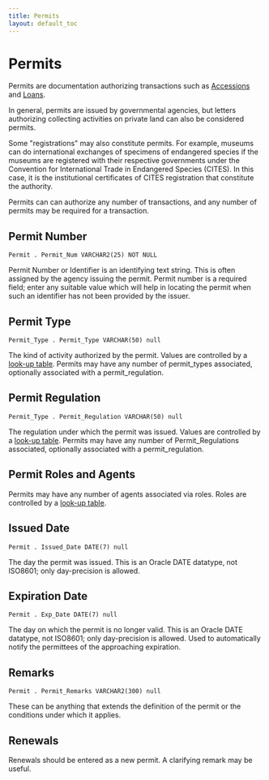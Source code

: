 ```yaml
---
title: Permits
layout: default_toc
---
```


# Permits

Permits are documentation authorizing transactions such as [Accessions](/documentation/accession) and [Loans](/documentation/loans).

In general, permits are issued by governmental agencies, but letters
authorizing collecting activities on private land can also be considered permits.

Some "registrations" may also constitute permits. For example, museums can do international exchanges of specimens of
endangered species if the museums are registered with their respective governments under the Convention for International Trade in Endangered Species (CITES). In this case, it is the institutional certificates of CITES registration that constitute the authority.

Permits can can authorize any number of transactions, and any number of permits may be required for a transaction.

## Permit Number

`Permit . Permit_Num VARCHAR2(25) NOT NULL`

Permit Number or Identifier is an identifying text string. This is often assigned by the agency issuing the
permit. Permit number is a required field; enter any suitable value which will help in locating the permit when such an 
identifier has not been provided by the issuer.

## Permit Type

`Permit_Type . Permit_Type VARCHAR(50) null`

The kind of activity authorized by the permit. Values are controlled by a 
[look-up table](http://arctos.database.museum/info/ctDocumentation.cfm?table=CTPERMIT_TYPE). 
Permits may have any number of permit_types associated, optionally associated with a permit_regulation.

## Permit Regulation

`Permit_Type . Permit_Regulation VARCHAR(50) null`

The regulation under which the permit was issued. Values are controlled by a 
[look-up table](http://arctos.database.museum/info/ctDocumentation.cfm?table=CTPERMIT_REGULATION). 
Permits may have any number of Permit_Regulations associated, optionally associated with a permit_regulation.

## Permit Roles and Agents

Permits may have any number of agents associated via roles. Roles are controlled by a
[look-up table](http://arctos.database.museum/info/ctDocumentation.cfm?table=CTPERMIT_AGENT_ROLE). 


## Issued Date

`Permit . Issued_Date DATE(7) null`

The day the permit was issued. This is an Oracle DATE datatype, not ISO8601; only day-precision is allowed.

## Expiration Date

`Permit . Exp_Date DATE(7) null`

The day on which the permit is no longer valid. 
This is an Oracle DATE datatype, not ISO8601; only day-precision is allowed.
Used to automatically notify the permittees of the approaching expiration.

## Remarks

`Permit . Permit_Remarks VARCHAR2(300) null`

These can be anything that extends the definition of the permit or the conditions under which it applies.

## Renewals

Renewals should be entered as a new permit. A clarifying remark may be useful.

